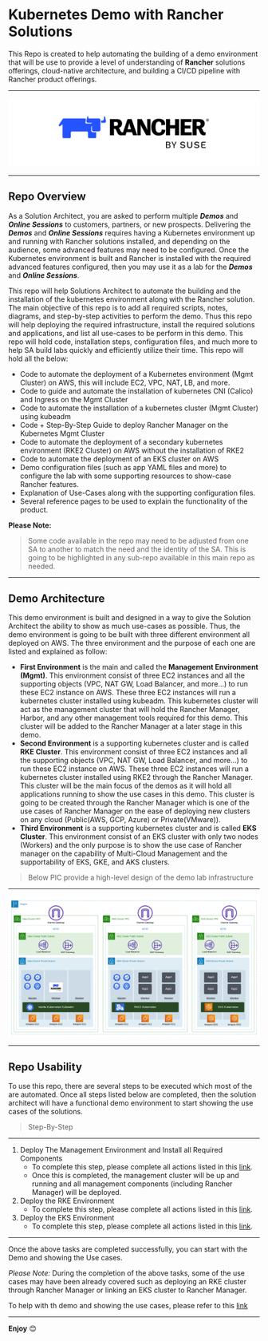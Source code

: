 # Kubernetes Demo with Rancher Solutions

This Repo is created to help automating the building of a demo environment that will be use to provide a level of understanding of **Rancher** solutions offerings, cloud-native architecture, and building a CI/CD pipeline with Rancher product offerings.

---

<p align="center">
    <img src="images/RancherLogo.png">
</p>

---

## Repo Overview 

As a Solution Architect, you are asked to perform multiple **_Demos_** and **_Online Sessions_** to customers, partners, or new prospects. Delivering the **_Demos_** and **_Online Sessions_** requires having a Kubernetes environment up and running with Rancher solutions installed, and depending on the audience, some advanced features may need to be configured. Once the Kubernetes environment is built and Rancher is installed with the required advanced features configured, then you may use it as a lab for the **_Demos_** and **_Online Sessions_**.

This repo will help Solutions Architect to automate the building and the installation of the kubernetes environment along with the Rancher solution. The main objective of this repo is to add all required scripts, notes, diagrams, and step-by-step activities to perform the demo. Thus this repo will help deploying the required infrastructure, install the required solutions and applications, and list all use-cases to be perform in this demo. This repo will hold code, installation steps, configuration files, and much more to help SA build labs quickly and efficiently utilize their time. This repo will hold all the below:
* Code to automate the deployment of a Kubernetes environment (Mgmt Cluster) on AWS, this will include EC2, VPC, NAT, LB, and more.
* Code to guide and automate the installation of kubernetes CNI (Calico) and Ingress on the Mgmt Cluster
* Code to automate the installation of a kubernetes cluster (Mgmt Cluster) using kubeadm
* Code + Step-By-Step Guide to deploy Rancher Manager on the Kubernetes Mgmt Cluster
* Code to automate the deployment of a secondary kubernetes environment (RKE2 Cluster) on AWS without the installation of RKE2
* Code to automate the deployment of an EKS cluster on AWS
* Demo configuration files (such as app YAML files and more) to configure the lab with some supporting resources to show-case Rancher features.
* Explanation of Use-Cases along with the supporting configuration files.
* Several reference pages to be used to explain the functionality of the product.

**Please Note:**
> Some code available in the repo may need to be adjusted from one SA to another to match the need and the identity of the SA. This is going to be highlighted in any sub-repo available in this main repo as needed.

---

## Demo Architecture

This demo environment is built and designed in a way to give the Solution Architect the ability to show as much use-cases as possible. Thus, the demo environment is going to be built with three different environment all deployed on AWS. The three environment and the purpose of each one are listed and explained as follow:
* **First Environment** is the main and called the **Management Environment (Mgmt)**. This environment consist of three EC2 instances and all the supporting objects (VPC, NAT GW, Load Balancer, and more...) to run these EC2 instance on AWS. These three EC2 instances will run a kubernetes cluster installed using kubeadm. This kubernetes cluster will act as the management cluster that will hold the Rancher Manager, Harbor, and any other management tools required for this demo. This cluster will be added to the Rancher Manager at a later stage in this demo.
* **Second Environment** is a supporting kubernetes cluster and is called **RKE Cluster**. This environment consist of three EC2 instances and all the supporting objects (VPC, NAT GW, Load Balancer, and more...) to run these EC2 instance on AWS. These three EC2 instances will run a kubernetes cluster installed using RKE2 through the Rancher Manager. This cluster will be the main focus of the demos as it will hold all applications running to show the use cases in this demo. This cluster is going to be created through the Rancher Manager which is one of the use cases of Rancher Manager on the ease of deploying new clusters on any cloud (Public(AWS, GCP, Azure) or Private(VMware)).
* **Third Environment** is a supporting kubernetes cluster and is called **EKS Cluster**. This environment consist of an EKS cluster with only two nodes (Workers) and the only purpose is to show the use case of Rancher manager on the capability of Multi-Cloud Management and the supportability of EKS, GKE, and AKS clusters.

> Below PIC provide a high-level design of the demo lab infrastructure

---

<p align="center">
    <img src="images/HLD-Main-Arch.png">
</p>

---

## Repo Usability

To use this repo, there are several steps to be executed which most of the are automated. Once all steps listed below are completed, then the solution architect will have a functional demo environment to start showing the use cases of the solutions.

> Step-By-Step

---

1. Deploy The Management Environment and Install all Required Components
   - To complete this step, please complete all actions listed in this [link](https://github.com/tahershaker/Kubernetes-Demo/tree/main/DeployEnv/DeployMgmtClustOnAWS).
   - Once this is completed, the management cluster will be up and running and all management components (including Rancher Manager) will be deployed.
2. Deploy the RKE Environment
   - To complete this step, please complete all actions listed in this [link](https://github.com/tahershaker/Kubernetes-Demo/tree/main/DeployEnv/DeployRkeClusterOnAWS).
3. Deploy the EKS Environment
   - To complete this step, please complete all actions listed in this [link](https://github.com/tahershaker/Kubernetes-Demo/tree/main/DeployEnv/DeployEksClusterOnAWS).

---

Once the above tasks are completed successfully, you can start with the Demo and showing the Use cases. 

_Please Note:_ During the completion of the above tasks, some of the use cases may have been already covered such as deploying an RKE cluster through Rancher Manager or linking an EKS cluster to Rancher Manager.

To help with th demo and showing the use cases, please refer to this [link](https://github.com/tahershaker/Kubernetes-Demo/tree/main/UseCases)

---

**Enjoy** :blush:

